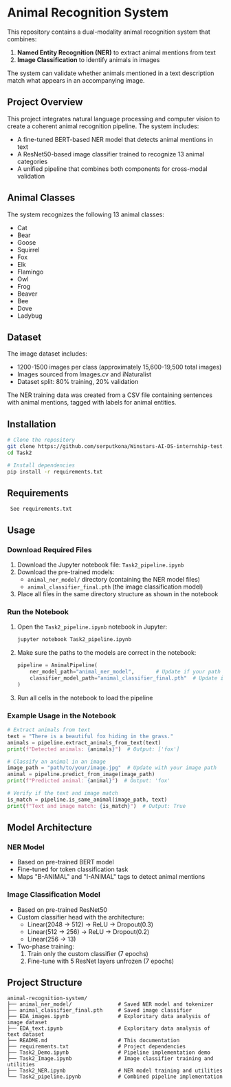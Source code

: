 # Animal Recognition System

This repository contains a dual-modality animal recognition system that combines:
1. **Named Entity Recognition (NER)** to extract animal mentions from text
2. **Image Classification** to identify animals in images

The system can validate whether animals mentioned in a text description match what appears in an accompanying image.

## Project Overview

This project integrates natural language processing and computer vision to create a coherent animal recognition pipeline. The system includes:

- A fine-tuned BERT-based NER model that detects animal mentions in text
- A ResNet50-based image classifier trained to recognize 13 animal categories
- A unified pipeline that combines both components for cross-modal validation

## Animal Classes

The system recognizes the following 13 animal classes:
- Cat
- Bear
- Goose
- Squirrel
- Fox
- Elk
- Flamingo
- Owl
- Frog
- Beaver
- Bee
- Dove
- Ladybug

## Dataset

The image dataset includes:
- 1200-1500 images per class (approximately 15,600-19,500 total images)
- Images sourced from Images.cv and iNaturalist
- Dataset split: 80% training, 20% validation

The NER training data was created from a CSV file containing sentences with animal mentions, tagged with labels for animal entities.

## Installation

```bash
# Clone the repository
git clone https://github.com/serputkona/Winstars-AI-DS-internship-test.git
cd Task2

# Install dependencies
pip install -r requirements.txt
```

## Requirements

```
 See requirements.txt
```

## Usage

### Download Required Files

1. Download the Jupyter notebook file: `Task2_pipeline.ipynb`
2. Download the pre-trained models:
   - `animal_ner_model/` directory (containing the NER model files)
   - `animal_classifier_final.pth` (the image classification model)
3. Place all files in the same directory structure as shown in the notebook

### Run the Notebook

1. Open the `Task2_pipeline.ipynb` notebook in Jupyter:
   ```bash
   jupyter notebook Task2_pipeline.ipynb
   ```

2. Make sure the paths to the models are correct in the notebook:
   ```python
   pipeline = AnimalPipeline(
       ner_model_path="animal_ner_model",       # Update if your path is different
       classifier_model_path="animal_classifier_final.pth"  # Update if your path is different
   )
   ```

3. Run all cells in the notebook to load the pipeline

### Example Usage in the Notebook

```python
# Extract animals from text
text = "There is a beautiful fox hiding in the grass."
animals = pipeline.extract_animals_from_text(text)
print(f"Detected animals: {animals}")  # Output: ['fox']

# Classify an animal in an image
image_path = "path/to/your/image.jpg"  # Update with your image path
animal = pipeline.predict_from_image(image_path)
print(f"Predicted animal: {animal}")  # Output: 'fox'

# Verify if the text and image match
is_match = pipeline.is_same_animal(image_path, text)
print(f"Text and image match: {is_match}")  # Output: True
```

## Model Architecture

### NER Model
- Based on pre-trained BERT model
- Fine-tuned for token classification task
- Maps "B-ANIMAL" and "I-ANIMAL" tags to detect animal mentions

### Image Classification Model
- Based on pre-trained ResNet50
- Custom classifier head with the architecture:
  - Linear(2048 → 512) → ReLU → Dropout(0.3)
  - Linear(512 → 256) → ReLU → Dropout(0.2)
  - Linear(256 → 13)
- Two-phase training:
  1. Train only the custom classifier (7 epochs)
  2. Fine-tune with 5 ResNet layers unfrozen (7 epochs)

    
## Project Structure

```
animal-recognition-system/
├── animal_ner_model/               # Saved NER model and tokenizer
├── animal_classifier_final.pth     # Saved image classifier
├── EDA_images.ipynb                # Exploritary data analysis of image dataset
├── EDA_text.ipynb                  # Exploritary data analysis of text dataset
├── README.md                       # This documentation
├── requirements.txt                # Project dependencies
├── Task2_Demo.ipynb                # Pipeline implementation demo
├── Task2_Image.ipynb               # Image classifier training and utilities
├── Task2_NER.ipynb                 # NER model training and utilities
└── Task2_pipeline.ipynb            # Combined pipeline implementation

```
